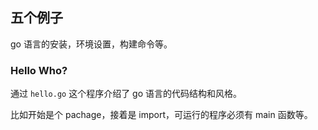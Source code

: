 ## 五个例子

go 语言的安装，环境设置，构建命令等。

### Hello Who?

通过 `hello.go` 这个程序介绍了 go 语言的代码结构和风格。

比如开始是个 pachage，接着是 import，可运行的程序必须有 main 函数等。
